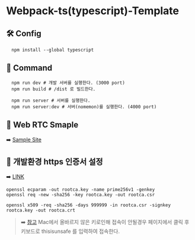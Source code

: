 # Webpack-ts(typescript)-Template

## 🛠 Config

```shell
  npm install --global typescript
```

## 🚀 Command

```shell
  npm run dev # 개발 서버를 실행한다. (3000 port)
  npm run build # /dist 로 빌드한다.

  npm run server # 서버를 실행한다.
  npm run server:dev # 서버(nomemon)를 실행한다. (4000 port)
```

## 🐋 Web RTC Smaple

➡️ [Sample Site](https://webrtc.github.io/samples/)

## 🍎 개발환경 https 인증서 설정

➡️ [LINK](https://freestrokes.tistory.com/154)

```
openssl ecparam -out rootca.key -name prime256v1 -genkey
openssl req -new -sha256 -key rootca.key -out rootca.csr

openssl x509 -req -sha256 -days 999999 -in rootca.csr -signkey rootca.key -out rootca.crt
```

> ➡️ [참고](https://velog.io/@jereint20/bypass-sslerrorpage) Mac에서 올바르지 않은 키로인해 접속이 안될경우 페이지에서 클릭 후 키보드로 thisisunsafe 를 입력하여 접속한다.
